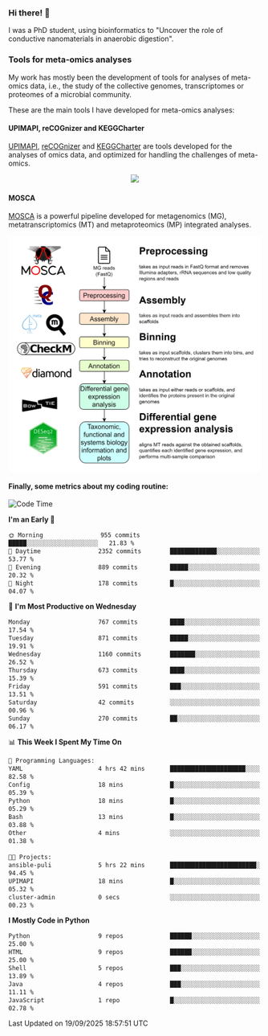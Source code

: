 ### Hi there! 👋

I was a PhD student, using bioinformatics to "Uncover the role of conductive nanomaterials in anaerobic digestion".

### Tools for meta-omics analyses

My work has mostly been the development of tools for analyses of meta-omics data, i.e., the study of the collective genomes, transcriptomes or proteomes of a microbial community.

These are the main tools I have developed for meta-omics analyses:

#### UPIMAPI, reCOGnizer and KEGGCharter

[UPIMAPI](https://github.com/iquasere/UPIMAPI), [reCOGnizer](https://github.com/iquasere/reCOGnizer) and [KEGGCharter](https://github.com/iquasere/KEGGCharter) are tools developed for the analyses of omics data, and optimized for handling the challenges of meta-omics.

<p align="center">
    <img src="assets/annotation_paper.png">
</p>

#### MOSCA

[MOSCA](https://github.com/iquasere/MOSCA) is a powerful pipeline developed for metagenomics (MG), metatranscriptomics (MT) and metaproteomics (MP) integrated analyses.

<p align="center">
    <img src="assets/mosca_workflow.png" align="center" width="700">
</p>


#### Finally, some metrics about my coding routine:

<!--START_SECTION:waka-->
![Code Time](http://img.shields.io/badge/Code%20Time-1%2C028%20hrs%2041%20mins-blue)

**I'm an Early 🐤** 

```text
🌞 Morning                955 commits         █████░░░░░░░░░░░░░░░░░░░░   21.83 % 
🌆 Daytime                2352 commits        █████████████░░░░░░░░░░░░   53.77 % 
🌃 Evening                889 commits         █████░░░░░░░░░░░░░░░░░░░░   20.32 % 
🌙 Night                  178 commits         █░░░░░░░░░░░░░░░░░░░░░░░░   04.07 % 
```
📅 **I'm Most Productive on Wednesday** 

```text
Monday                   767 commits         ████░░░░░░░░░░░░░░░░░░░░░   17.54 % 
Tuesday                  871 commits         █████░░░░░░░░░░░░░░░░░░░░   19.91 % 
Wednesday                1160 commits        ███████░░░░░░░░░░░░░░░░░░   26.52 % 
Thursday                 673 commits         ████░░░░░░░░░░░░░░░░░░░░░   15.39 % 
Friday                   591 commits         ███░░░░░░░░░░░░░░░░░░░░░░   13.51 % 
Saturday                 42 commits          ░░░░░░░░░░░░░░░░░░░░░░░░░   00.96 % 
Sunday                   270 commits         ██░░░░░░░░░░░░░░░░░░░░░░░   06.17 % 
```


📊 **This Week I Spent My Time On** 

```text
💬 Programming Languages: 
YAML                     4 hrs 42 mins       █████████████████████░░░░   82.58 % 
Config                   18 mins             █░░░░░░░░░░░░░░░░░░░░░░░░   05.39 % 
Python                   18 mins             █░░░░░░░░░░░░░░░░░░░░░░░░   05.29 % 
Bash                     13 mins             █░░░░░░░░░░░░░░░░░░░░░░░░   03.88 % 
Other                    4 mins              ░░░░░░░░░░░░░░░░░░░░░░░░░   01.38 % 

🐱‍💻 Projects: 
ansible-puli             5 hrs 22 mins       ████████████████████████░   94.45 % 
UPIMAPI                  18 mins             █░░░░░░░░░░░░░░░░░░░░░░░░   05.32 % 
cluster-admin            0 secs              ░░░░░░░░░░░░░░░░░░░░░░░░░   00.23 % 
```

**I Mostly Code in Python** 

```text
Python                   9 repos             ██████░░░░░░░░░░░░░░░░░░░   25.00 % 
HTML                     9 repos             ██████░░░░░░░░░░░░░░░░░░░   25.00 % 
Shell                    5 repos             ███░░░░░░░░░░░░░░░░░░░░░░   13.89 % 
Java                     4 repos             ███░░░░░░░░░░░░░░░░░░░░░░   11.11 % 
JavaScript               1 repo              █░░░░░░░░░░░░░░░░░░░░░░░░   02.78 % 
```




 Last Updated on 19/09/2025 18:57:51 UTC
<!--END_SECTION:waka-->
